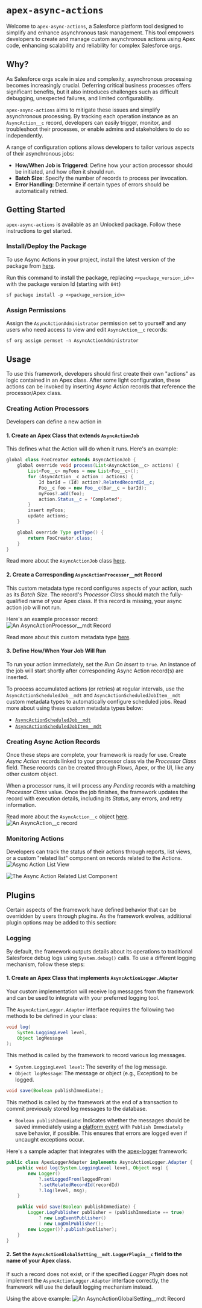 # `apex-async-actions`

Welcome to `apex-async-actions`, a Salesforce platform tool designed to simplify and enhance asynchronous task management. This tool empowers developers to create and manage custom asynchronous actions using Apex code, enhancing scalability and reliability for complex Salesforce orgs.

## Why?

As Salesforce orgs scale in size and complexity, asynchronous processing becomes increasingly crucial. Deferring critical business processes offers significant benefits, but it also introduces challenges such as difficult debugging, unexpected failures, and limited configurability.

`apex-async-actions` aims to mitigate these issues and simplify asynchronous processing. By tracking each operation instance as an `AsyncAction__c` record, developers can easily trigger, monitor, and troubleshoot their processes, or enable admins and stakeholders to do so independently.

A range of configuration options allows developers to tailor various aspects of their asynchronous jobs:

-   **How/When Job is Triggered**: Define how your action processor should be initiated, and how often it should run.
-   **Batch Size**: Specify the number of records to process per invocation.
-   **Error Handling**: Determine if certain types of errors should be automatically retried.

## **Getting Started**

`apex-async-actions` is available as an Unlocked package. Follow these instructions to get started.

### Install/Deploy the Package

To use Async Actions in your project, install the latest version of the package from [here](https://github.com/jasonsiders/apex-async-actions/releases/latest).

Run this command to install the package, replacing `<<package_version_id>>` with the package version Id (starting with `04t`)

```
sf package install -p <<package_version_id>>
```

### Assign Permissions

Assign the `AsyncActionAdministrator` permission set to yourself and any users who need access to view and edit `AsyncAction__c` records:

```
sf org assign permset -n AsyncActionAdministrator
```

## **Usage**

To use this framework, developers should first create their own "actions" as logic contained in an Apex class. After some light configuration, these actions can be invoked by inserting _Async Action_ records that reference the processor/Apex class.

### Creating Action Processors

Developers can define a new action in

#### 1. Create an Apex Class that extends `AsyncActionJob`

This defines what the Action will do when it runs. Here's an example:

```java
global class FooCreator extends AsyncActionJob {
    global override void process(List<AsyncAction__c> actions) {
        List<Foo__c> myFoos = new List<Foo__c>();
        for (AsyncAction__c action : actions) {
            Id barId = (Id) action?.RelatedRecordId__c;
            Foo__c foo = new Foo__c(Bar__c = barId);
            myFoos?.add(foo);
            action.Status__c = 'Completed';
        }
        insert myFoos;
        update actions;
    }

    global override Type getType() {
        return FooCreator.class;
    }
}
```

Read more about the `AsyncActionJob` class [here](/docs/ASYNCACTIONPROCESSOR.md).

#### 2. Create a Corresponding `AsyncActionProcessor__mdt` Record

This custom metadata type record configures aspects of your action, such as its _Batch Size_. The record's _Processor Class_ should match the fully-qualified name of your Apex class. If this record is missing, your async action job will not run.

Here's an example processor record:
![An AsyncActionProcessor__mdt Record](/media/sample_processor_config.png)

Read more about this custom metadata type [here](/docs/PROCESSORSETTINGS.md).

#### 3. Define How/When Your Job Will Run

To run your action immediately, set the _Run On Insert_ to `true`. An instance of the job will start shortly after corresponding Async Action record(s) are inserted.

To process accumulated actions (or retries) at regular intervals, use the `AsyncActionScheduledJob__mdt` and `AsyncActionScheduledJobItem__mdt` custom metadata types to automatically configure scheduled jobs. Read more about using these custom metadata types below:

-   [`AsyncActionScheduledJob__mdt`](/docs/SCHEDULEDJOBSETTINGS.md)
-   [`AsyncActionScheduledJobItem__mdt`](/docs/SCHEDULEDJOBITEMSETTINGS.md)

### Creating Async Action Records

Once these steps are complete, your framework is ready for use. Create _Async Action_ records linked to your processor class via the _Processor Class_ field. These records can be created through Flows, Apex, or the UI, like any other custom object.

When a processor runs, it will process any _Pending_ records with a matching _Processor Class_ value. Once the job finishes, the framework updates the record with execution details, including its _Status_, any errors, and retry information.

Read more about the `AsyncAction__c` object [here](/docs/ASYNCACTIONOBJECT.md).
![An AsyncAction__c record](/media/sample_async_action.png)

### Monitoring Actions

Developers can track the status of their actions through reports, list views, or a custom "related list" component on records related to the Actions.
![Async Action List View](/media/list_view.png)

![The Async Action Related List Component](/media/related_list.png)

## Plugins

Certain aspects of the framework have defined behavior that can be overridden by users through plugins. As the framework evolves, additional plugin options may be added to this section:

### Logging

By default, the framework outputs details about its operations to traditional Salesforce debug logs using `System.debug()` calls. To use a different logging mechanism, follow these steps:

#### 1. Create an Apex Class that implements `AsyncActionLogger.Adapter`

Your custom implementation will receive log messages from the framework and can be used to integrate with your preferred logging tool.

The `AsyncActionLogger.Adapter` interface requires the following two methods to be defined in your class:

```java
void log(
    System.LoggingLevel level,
    Object logMessage
);
```

This method is called by the framework to record various log messages.

-   `System.LoggingLevel level`: The severity of the log message.
-   `Object logMessage`: The message or object (e.g., Exception) to be logged.

```java
void save(Boolean publishImmediate);
```

This method is called by the framework at the end of a transaction to commit previously stored log messages to the database.

-   `Boolean publishImmediate`: Indicates whether the messages should be saved immediately using a [platform event](https://developer.salesforce.com/docs/atlas.en-us.platform_events.meta/platform_events/platform_events_publish_apex.htm) with `Publish Immediately` save behavior, if possible. This ensures that errors are logged even if uncaught exceptions occur.

Here's a sample adapter that integrates with the [apex-logger](https://github.com/jasonsiders/apex-logger) framework:

```java
public class ApexLoggerAdapter implements AsyncActionLogger.Adapter {
    public void log(System.LoggingLevel level, Object msg) {
        new Logger()
            ?.setLoggedFrom(loggedFrom)
            ?.setRelatedRecordId(recordId)
            ?.log(level, msg);
    }

    public void save(Boolean publishImmediate) {
        Logger.LogPublisher publisher = (publishImmediate == true)
            ? new LogEventPublisher()
            : new LogDmlPublisher();
        new Logger()?.publish(publisher);
    }
}
```

#### 2. Set the `AsyncActionGlobalSetting__mdt.LoggerPlugin__c` field to the name of your Apex class.

If such a record does not exist, or if the specified _Logger Plugin_ does not implement the `AsyncActionLogger.Adapter` interface correctly, the framework will use the default logging mechanism instead.

Using the above example:
![An AsyncActionGlobalSetting__mdt Record](/media/sample_global_setting_record.png)
